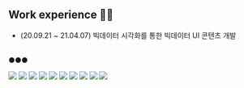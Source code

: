 ## Work experience 🤹‍♀️

- (20.09.21 ~ 21.04.07) 빅데이터 시각화를 통한 빅데이터 UI 콘텐츠 개발<br><br>

●●●

<img src="https://img.shields.io/badge/C-1572B6?style=flat-square&logo=C&logoColor=white"/> <img src="https://img.shields.io/badge/JAVA-E34F26?style=flat-square&logo=JAVA&logoColor=white"/>
<img src="https://img.shields.io/badge/JavaScript-F7DF1E?style=flat-square&logo=JavaScript&logoColor=white"/>
<img src="https://img.shields.io/badge/HTML-E34F26?style=flat-square&logo=HTML5&logoColor=white"/>
<img src="https://img.shields.io/badge/CSS-1572B6?style=flat-square&logo=CSS3&logoColor=white"/>
<img src="https://img.shields.io/badge/SpringFramework-6AC20E?style=flat-square&logo=Spring&logoColor=white"/>
<img src="https://img.shields.io/badge/MySQL-214F8C?style=flat-square&logo=MySQL&logoColor=white"/>
<img src="https://img.shields.io/badge/Android-6AC20E?style=flat-square&logo=Android&logoColor=white"/>
<img src="https://img.shields.io/badge/Python-3776AB?style=flat-square&logo=Python&logoColor=white"/>
<img src="https://img.shields.io/badge/Django-092E20?style=flat-square&logo=Django&logoColor=white"/>
